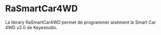 # RaSmartCar4WD
La library RaSmartCar4WD permet de programmer aisément la Smart Car 4WD v2.0 de Keyestudio.
